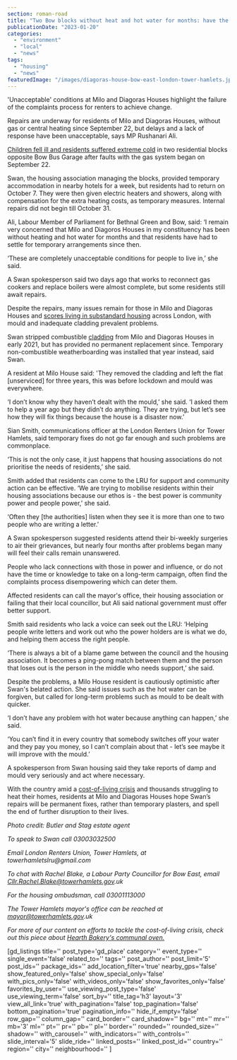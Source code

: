 ```yaml
---
section: roman-road
title: "Two Bow blocks without heat and hot water for months: have the problems been fixed?"
publicationDate: "2023-01-20"
categories: 
  - "environment"
  - "local"
  - "news"
tags: 
  - "housing"
  - "news"
featuredImage: "/images/diagoras-house-bow-east-london-tower-hamlets.jpg"
---
```


'Unacceptable' conditions at Milo and Diagoras Houses highlight the failure of the complaints process for renters to achieve change.

Repairs are underway for residents of Milo and Diagoras Houses, without gas or central heating since September 22, but delays and a lack of response have been unacceptable, says MP Rushanari Ali.

[Children fell ill and residents suffered extreme cold](https://www.theguardian.com/society/2022/dec/22/children-falling-ill-after-91-days-without-heating-at-london-flats-say-residents) in two residential blocks opposite Bow Bus Garage after faults with the gas system began on September 22.

Swan, the housing association managing the blocks, provided temporary accommodation in nearby hotels for a week, but residents had to return on October 7. They were then given electric heaters and showers, along with compensation for the extra heating costs, as temporary measures. Internal repairs did not begin till October 31.

Ali, Labour Member of Parliament for Bethnal Green and Bow, said: ‘I remain very concerned that Milo and Diagoros Houses in my constituency has been without heating and hot water for months and that residents have had to settle for temporary arrangements since then.

‘These are completely unacceptable conditions for people to live in,’ she said.

A Swan spokesperson said two days ago that works to reconnect gas cookers and replace boilers were almost complete, but some residents still await repairs.

Despite the repairs, many issues remain for those in Milo and Diagoras Houses and [scores living in substandard housing](https://romanroadlondon.com/tower-hamlets-london-renters-union-protest-rent-increases-bow-december-2022/) across London, with mould and inadequate cladding prevalent problems.

Swan stripped combustible [cladding](https://romanroadlondon.com/cladding-scandal-mojo-fire-safety/) from Milo and Diagoras Houses in early 2021, but has provided no permanent replacement since. Temporary non-combustible weatherboarding was installed that year instead, said Swan.

A resident at Milo House said: 'They removed the cladding and left the flat \[unserviced\] for three years, this was before lockdown and mould was everywhere.

‘I don’t know why they haven’t dealt with the mould,’ she said. ‘I asked them to help a year ago but they didn’t do anything. They are trying, but let’s see how they will fix things because the house is a disaster now.’

Sian Smith, communications officer at the London Renters Union for Tower Hamlets, said temporary fixes do not go far enough and such problems are commonplace.

‘This is not the only case, it just happens that housing associations do not prioritise the needs of residents,’ she said.

Smith added that residents can come to the LRU for support and community action can be effective. ‘We are trying to mobilise residents within their housing associations because our ethos is - the best power is community power and people power,’ she said.

‘Often they \[the authorities\] listen when they see it is more than one to two people who are writing a letter.’

A Swan spokesperson suggested residents attend their bi-weekly surgeries to air their grievances, but nearly four months after problems began many will feel their calls remain unanswered.

People who lack connections with those in power and influence, or do not have the time or knowledge to take on a long-term campaign, often find the complaints process disempowering which can deter them.

Affected residents can call the mayor's office, their housing association or failing that their local councillor, but Ali said national government must offer better support.

Smith said residents who lack a voice can seek out the LRU: ‘Helping people write letters and work out who the power holders are is what we do, and helping them access the right people.

‘There is always a bit of a blame game between the council and the housing association. It becomes a ping-pong match between them and the person that loses out is the person in the middle who needs support,’ she said.

Despite the problems, a Milo House resident is cautiously optimistic after Swan's belated action. She said issues such as the hot water can be forgiven, but called for long-term problems such as mould to be dealt with quicker.

‘I don’t have any problem with hot water because anything can happen,’ she said. 

‘You can’t find it in every country that somebody switches off your water and they pay you money, so I can’t complain about that - let’s see maybe it will improve with the mould.’

A spokesperson from Swan housing said they take reports of damp and mould very seriously and act where necessary.

With the country amid a [cost-of-living crisis](https://romanroadlondon.com/bakery-room-closes-brexit-inflation-impact-high-street/) and thousands struggling to heat their homes, residents at Milo and Diagoras Houses hope Swan’s repairs will be permanent fixes, rather than temporary plasters, and spell the end of further disruption to their lives.

_Photo credit: Butler and Stag estate agent_

_To speak to Swan call 03003032500_

_Email London Renters Union, Tower Hamlets, at towerhamletslru@gmail.com_

_To chat with Rachel Blake, a Labour Party Councillor for Bow East, email Cllr.Rachel.Blake@towerhamlets.gov.uk_

_For the housing ombudsman, call 03001113000_

_The Tower Hamlets mayor's office can be reached at mayor@towerhamlets.gov.uk_

_For more of our content on efforts to tackle the cost-of-living crisis, check out this piece about_ [_Hearth Bakery's communal oven._](https://romanroadlondon.com/peoples-oven-hearth-bakery-hackney-wick/)

\[gd\_listings title='' post\_type='gd\_place' category='' event\_type='' single\_event='false' related\_to='' tags='' post\_author='' post\_limit='5' post\_ids='' package\_ids='' add\_location\_filter='true' nearby\_gps='false' show\_featured\_only='false' show\_special\_only='false' with\_pics\_only='false' with\_videos\_only='false' show\_favorites\_only='false' favorites\_by\_user='' use\_viewing\_post\_type='false' use\_viewing\_term='false' sort\_by='' title\_tag='h3' layout='3' view\_all\_link='true' with\_pagination='false' top\_pagination='false' bottom\_pagination='true' pagination\_info='' hide\_if\_empty='false' row\_gap='' column\_gap='' card\_border='' card\_shadow='' bg='' mt='' mr='' mb='3' ml='' pt='' pr='' pb='' pl='' border='' rounded='' rounded\_size='' shadow='' with\_carousel='' with\_indicators='' with\_controls='' slide\_interval='5' slide\_ride='' linked\_posts='' linked\_post\_id='' country='' region='' city='' neighbourhood='' \]
